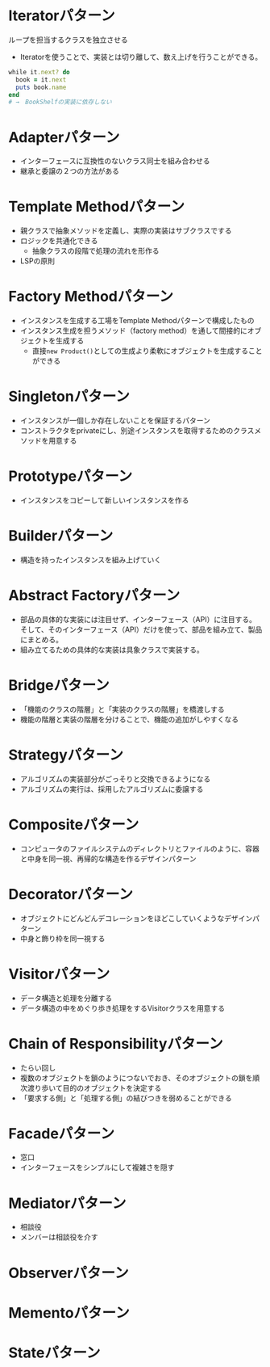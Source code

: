# Iteratorパターン
ループを担当するクラスを独立させる
- Iteratorを使うことで、実装とは切り離して、数え上げを行うことができる。
```ruby
while it.next? do
  book = it.next
  puts book.name
end
# →　BookShelfの実装に依存しない
```
# Adapterパターン
- インターフェースに互換性のないクラス同士を組み合わせる
- 継承と委譲の２つの方法がある

# Template Methodパターン
- 親クラスで抽象メソッドを定義し、実際の実装はサブクラスでする
- ロジックを共通化できる
  - 抽象クラスの段階で処理の流れを形作る
- LSPの原則

# Factory Methodパターン
- インスタンスを生成する工場をTemplate Methodパターンで構成したもの
- インスタンス生成を担うメソッド（factory method）を通して間接的にオブジェクトを生成する
  - 直接`new Product()`としての生成より柔軟にオブジェクトを生成することができる

# Singletonパターン
- インスタンスが一個しか存在しないことを保証するパターン
- コンストラクタをprivateにし、別途インスタンスを取得するためのクラスメソッドを用意する

# Prototypeパターン
- インスタンスをコピーして新しいインスタンスを作る

# Builderパターン
- 構造を持ったインスタンスを組み上げていく

# Abstract Factoryパターン
- 部品の具体的な実装には注目せず、インターフェース（API）に注目する。そして、そのインターフェース（API）だけを使って、部品を組み立て、製品にまとめる。
- 組み立てるための具体的な実装は具象クラスで実装する。

# Bridgeパターン
- 「機能のクラスの階層」と「実装のクラスの階層」を橋渡しする
- 機能の階層と実装の階層を分けることで、機能の追加がしやすくなる

# Strategyパターン
- アルゴリズムの実装部分がごっそりと交換できるようになる
- アルゴリズムの実行は、採用したアルゴリズムに委譲する

# Compositeパターン
- コンピュータのファイルシステムのディレクトリとファイルのように、容器と中身を同一視、再帰的な構造を作るデザインパターン

# Decoratorパターン
- オブジェクトにどんどんデコレーションをほどこしていくようなデザインパターン
- 中身と飾り枠を同一視する

# Visitorパターン
- データ構造と処理を分離する
- データ構造の中をめぐり歩き処理をするVisitorクラスを用意する

# Chain of Responsibilityパターン
- たらい回し
- 複数のオブジェクトを鎖のようにつないでおき、そのオブジェクトの鎖を順次渡り歩いて目的のオブジェクトを決定する
- 「要求する側」と「処理する側」の結びつきを弱めることができる

# Facadeパターン
- 窓口
- インターフェースをシンプルにして複雑さを隠す

# Mediatorパターン
- 相談役
- メンバーは相談役を介す

# Observerパターン

# Mementoパターン

# Stateパターン